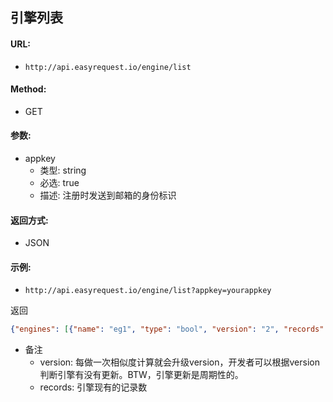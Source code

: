 ## 引擎列表
#### URL:
* `http://api.easyrequest.io/engine/list`

#### Method:
* GET

#### 参数:
* appkey
   * 类型: string
   * 必选: true
   * 描述: 注册时发送到邮箱的身份标识

#### 返回方式:
* JSON

#### 示例:
* `http://api.easyrequest.io/engine/list?appkey=yourappkey`

返回
```json
{"engines": [{"name": "eg1", "type": "bool", "version": "2", "records": 22},{"name": "eg2", "type": "pref", "version": "20", "records": 15828}]}
```
* 备注
   * version: 每做一次相似度计算就会升级version，开发者可以根据version判断引擎有没有更新。BTW，引擎更新是周期性的。
   * records: 引擎现有的记录数